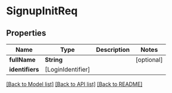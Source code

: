 # SignupInitReq

## Properties
Name | Type | Description | Notes
------------ | ------------- | ------------- | -------------
**fullName** | **String** |  | [optional] 
**identifiers** | [LoginIdentifier] |  | 

[[Back to Model list]](../README.md#documentation-for-models) [[Back to API list]](../README.md#documentation-for-api-endpoints) [[Back to README]](../README.md)


